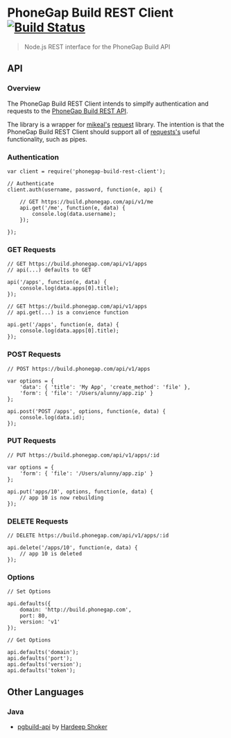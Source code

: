 # PhoneGap Build REST Client [![Build Status][travis-ci-img]][travis-ci-url]

> Node.js REST interface for the PhoneGap Build API

## API

### Overview

The PhoneGap Build REST Client intends to simplfy authentication and requests
to the [PhoneGap Build REST API][build-api-docs].

The library is a wrapper for [mikeal's][github-mikeal] [request][github-request]
library. The intention is that the PhoneGap Build REST Client should support
all of [requests's][github-request] useful functionality, such as pipes.

### Authentication

    var client = require('phonegap-build-rest-client');

    // Authenticate
    client.auth(username, password, function(e, api) {

        // GET https://build.phonegap.com/api/v1/me
        api.get('/me', function(e, data) {
            console.log(data.username);
        });

    });

### GET Requests

    // GET https://build.phonegap.com/api/v1/apps
    // api(...) defaults to GET

    api('/apps', function(e, data) {
        console.log(data.apps[0].title);
    });

    // GET https://build.phonegap.com/api/v1/apps
    // api.get(...) is a convience function

    api.get('/apps', function(e, data) {
        console.log(data.apps[0].title);
    });

### POST Requests

    // POST https://build.phonegap.com/api/v1/apps

    var options = {
        'data': { 'title': 'My App', 'create_method': 'file' },
        'form': { 'file': '/Users/alunny/app.zip' }
    };

    api.post('POST /apps', options, function(e, data) {
        console.log(data.id);
    });

### PUT Requests

    // PUT https://build.phonegap.com/api/v1/apps/:id

    var options = {
        'form': { 'file': '/Users/alunny/app.zip' }
    };

    api.put('apps/10', options, function(e, data) {
        // app 10 is now rebuilding
    });

### DELETE Requests

    // DELETE https://build.phonegap.com/api/v1/apps/:id

    api.delete('/apps/10', function(e, data) {
        // app 10 is deleted
    });

### Options

    // Set Options

    api.defaults({
        domain: 'http://build.phonegap.com',
        port: 80,
        version: 'v1'
    });

    // Get Options

    api.defaults('domain');
    api.defaults('port');
    api.defaults('version');
    api.defaults('token');

## Other Languages

### Java

- [pgbuild-api][pgbuild-api] by [Hardeep Shoker][github-hardeep]

[travis-ci-img]: https://secure.travis-ci.org/mwbrooks/phonegap-build-rest-client.png
[travis-ci-url]: http://travis-ci.org/mwbrooks/phonegap-build-rest-client
[build-api-docs]: https://build.phonegap.com/docs/api
[github-mikeal]: https://github.com/mikeal
[github-request]: https://github.com/mikeal/request
[pgbuild-api]: https://github.com/hardeep/pgbuild-api
[github-hardeep]: https://github.com/hardeep

